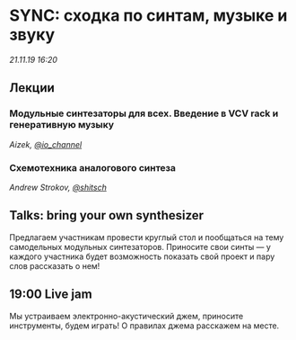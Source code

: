 # SYNC: сходка по синтам, музыке и звуку

_21.11.19 16:20_

## Лекции

### Модульные синтезаторы для всех. Введение в VCV rack и генеративную музыку
_Aizek, [@io_channel](tg://resolve/?domain=io_channel)_

### Схемотехника аналогового синтеза
_Andrew Strokov, [@shitsch](tg://resolve/?domain=shitsch)_

## Talks: bring your own synthesizer
Предлагаем участникам провести круглый стол и пообщаться на тему самодельных модульных синтезаторов. Приносите свои синты — у каждого участника будет возможность показать свой проект и пару слов рассказать о нем!

## 19:00 Live jam
Мы устраиваем электронно-акустический джем, приносите инструменты, будем играть! О правилах джема расскажем на месте.
